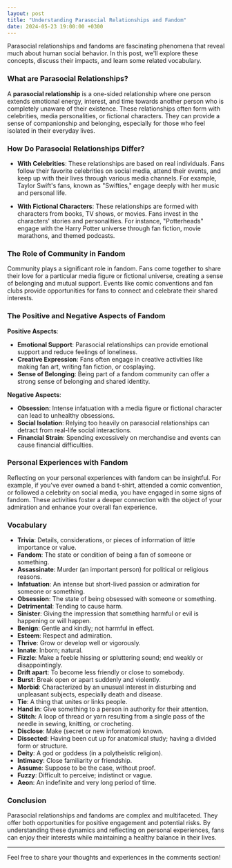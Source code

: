 ```yaml
---
layout: post
title: "Understanding Parasocial Relationships and Fandom"
date: 2024-05-23 19:00:00 +0300
---
```


Parasocial relationships and fandoms are fascinating phenomena that reveal much about human social behavior. In this post, we'll explore these concepts, discuss their impacts, and learn some related vocabulary.

### What are Parasocial Relationships?

A **parasocial relationship** is a one-sided relationship where one person extends emotional energy, interest, and time towards another person who is completely unaware of their existence. These relationships often form with celebrities, media personalities, or fictional characters. They can provide a sense of companionship and belonging, especially for those who feel isolated in their everyday lives.

### How Do Parasocial Relationships Differ?

- **With Celebrities**: These relationships are based on real individuals. Fans follow their favorite celebrities on social media, attend their events, and keep up with their lives through various media channels. For example, Taylor Swift's fans, known as "Swifties," engage deeply with her music and personal life.
  
- **With Fictional Characters**: These relationships are formed with characters from books, TV shows, or movies. Fans invest in the characters' stories and personalities. For instance, "Potterheads" engage with the Harry Potter universe through fan fiction, movie marathons, and themed podcasts.

### The Role of Community in Fandom

Community plays a significant role in fandom. Fans come together to share their love for a particular media figure or fictional universe, creating a sense of belonging and mutual support. Events like comic conventions and fan clubs provide opportunities for fans to connect and celebrate their shared interests.

### The Positive and Negative Aspects of Fandom

**Positive Aspects**:
- **Emotional Support**: Parasocial relationships can provide emotional support and reduce feelings of loneliness.
- **Creative Expression**: Fans often engage in creative activities like making fan art, writing fan fiction, or cosplaying.
- **Sense of Belonging**: Being part of a fandom community can offer a strong sense of belonging and shared identity.

**Negative Aspects**:
- **Obsession**: Intense infatuation with a media figure or fictional character can lead to unhealthy obsessions.
- **Social Isolation**: Relying too heavily on parasocial relationships can detract from real-life social interactions.
- **Financial Strain**: Spending excessively on merchandise and events can cause financial difficulties.

### Personal Experiences with Fandom

Reflecting on your personal experiences with fandom can be insightful. For example, if you've ever owned a band t-shirt, attended a comic convention, or followed a celebrity on social media, you have engaged in some signs of fandom. These activities foster a deeper connection with the object of your admiration and enhance your overall fan experience.

### Vocabulary

- **Trivia**: Details, considerations, or pieces of information of little importance or value.
- **Fandom**: The state or condition of being a fan of someone or something.
- **Assassinate**: Murder (an important person) for political or religious reasons.
- **Infatuation**: An intense but short-lived passion or admiration for someone or something.
- **Obsession**: The state of being obsessed with someone or something.
- **Detrimental**: Tending to cause harm.
- **Sinister**: Giving the impression that something harmful or evil is happening or will happen.
- **Benign**: Gentle and kindly; not harmful in effect.
- **Esteem**: Respect and admiration.
- **Thrive**: Grow or develop well or vigorously.
- **Innate**: Inborn; natural.
- **Fizzle**: Make a feeble hissing or spluttering sound; end weakly or disappointingly.
- **Drift apart**: To become less friendly or close to somebody.
- **Burst**: Break open or apart suddenly and violently.
- **Morbid**: Characterized by an unusual interest in disturbing and unpleasant subjects, especially death and disease.
- **Tie**: A thing that unites or links people.
- **Hand in**: Give something to a person in authority for their attention.
- **Stitch**: A loop of thread or yarn resulting from a single pass of the needle in sewing, knitting, or crocheting.
- **Disclose**: Make (secret or new information) known.
- **Dissected**: Having been cut up for anatomical study; having a divided form or structure.
- **Deity**: A god or goddess (in a polytheistic religion).
- **Intimacy**: Close familiarity or friendship.
- **Assume**: Suppose to be the case, without proof.
- **Fuzzy**: Difficult to perceive; indistinct or vague.
- **Aeon**: An indefinite and very long period of time.

### Conclusion

Parasocial relationships and fandoms are complex and multifaceted. They offer both opportunities for positive engagement and potential risks. By understanding these dynamics and reflecting on personal experiences, fans can enjoy their interests while maintaining a healthy balance in their lives.

---

Feel free to share your thoughts and experiences in the comments section!